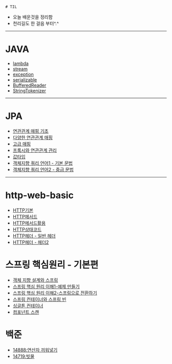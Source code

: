     # TIL
- 오늘 배운것을 정리함
- 천리길도 한 걸음 부터^.^

<hr>

# JAVA
* [lambda](./JAVA/lambda.md)
* [stream](./JAVA/stream.md)
* [exception](./JAVA/exception.md)
* [serializable](./JAVA/serializable.md)
* [BufferedReader](./JAVA/bufferedreader.md)
* [StringTokenizer](./JAVA/stringtokenizer.md)
<hr>

# JPA
* [연관관계 매핑 기초](./JPA/relational_mapping.md)
* [다양한 연관관계 매핑](./JPA/relation_mapping_various.md)
* [고급 매핑](./JPA/inheritacne_mapping.md)
* [프록시와 연관관계 관리](./JPA/proxy_relational_management.md)
* [값타입](JPA/value_type.md)
* [객체지향 쿼리 언어1 - 기본 문법](JPA/jpql_basic.md)
* [객체지향 쿼리 언어2 - 중급 문법](JPA/jpql_middle.md)
<hr>

# http-web-basic
* [HTTP기본](./http-basic/http_basic.md)
* [HTTP메서드](./http-basic/http_method.md)
* [HTTP메서드활용](./http-basic/http_method_use.md)
* [HTTP상태코드](./http-basic/http_status_code.md)
* [HTTP헤더 - 일반 헤더](./http-basic/http_header1.md)
* [HTTP헤더 - 헤더2](./http-basic/http_header2.md)

# 스프링 핵심원리 - 기본편
* [객체 지향 설계와 스프링](./springbasic/oop_spring.md)
* [스프링 핵심 원리 이해1-예제 만들기](./springbasic/spring_core_ex1.md)
* [스프링 핵심 원리 이해2-스프링으로 전환하기](./springbasic/spring_core_ex2.md)
* [스프링 컨테이너와 스프링 빈](./springbasic/spring_container_bean.md)
* [싱글톤 컨테이너](./springbasic/singletone_container.md)
* [컴포넌트 스캔](./springbasic/component_scan.md)
# 백준
* [14888:연산자 끼워넣기](./baekjoon/boj_14888.md)
* [14719:빗물](./baekjoon/boj_14719.md)




